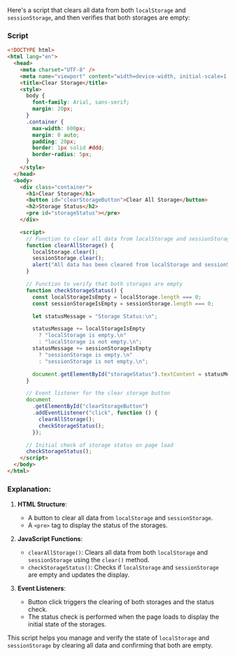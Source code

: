 Here's a script that clears all data from both `localStorage` and `sessionStorage`, and then verifies that both storages are empty:

### Script

```html
<!DOCTYPE html>
<html lang="en">
  <head>
    <meta charset="UTF-8" />
    <meta name="viewport" content="width=device-width, initial-scale=1.0" />
    <title>Clear Storage</title>
    <style>
      body {
        font-family: Arial, sans-serif;
        margin: 20px;
      }
      .container {
        max-width: 600px;
        margin: 0 auto;
        padding: 20px;
        border: 1px solid #ddd;
        border-radius: 5px;
      }
    </style>
  </head>
  <body>
    <div class="container">
      <h1>Clear Storage</h1>
      <button id="clearStorageButton">Clear All Storage</button>
      <h2>Storage Status</h2>
      <pre id="storageStatus"></pre>
    </div>

    <script>
      // Function to clear all data from localStorage and sessionStorage
      function clearAllStorage() {
        localStorage.clear();
        sessionStorage.clear();
        alert("All data has been cleared from localStorage and sessionStorage");
      }

      // Function to verify that both storages are empty
      function checkStorageStatus() {
        const localStorageIsEmpty = localStorage.length === 0;
        const sessionStorageIsEmpty = sessionStorage.length === 0;

        let statusMessage = "Storage Status:\n";

        statusMessage += localStorageIsEmpty
          ? "localStorage is empty.\n"
          : "localStorage is not empty.\n";
        statusMessage += sessionStorageIsEmpty
          ? "sessionStorage is empty.\n"
          : "sessionStorage is not empty.\n";

        document.getElementById("storageStatus").textContent = statusMessage;
      }

      // Event listener for the clear storage button
      document
        .getElementById("clearStorageButton")
        .addEventListener("click", function () {
          clearAllStorage();
          checkStorageStatus();
        });

      // Initial check of storage status on page load
      checkStorageStatus();
    </script>
  </body>
</html>
```

### Explanation:

1. **HTML Structure**:

   - A button to clear all data from `localStorage` and `sessionStorage`.
   - A `<pre>` tag to display the status of the storages.

2. **JavaScript Functions**:

   - `clearAllStorage()`: Clears all data from both `localStorage` and `sessionStorage` using the `clear()` method.
   - `checkStorageStatus()`: Checks if `localStorage` and `sessionStorage` are empty and updates the display.

3. **Event Listeners**:
   - Button click triggers the clearing of both storages and the status check.
   - The status check is performed when the page loads to display the initial state of the storages.

This script helps you manage and verify the state of `localStorage` and `sessionStorage` by clearing all data and confirming that both are empty.
